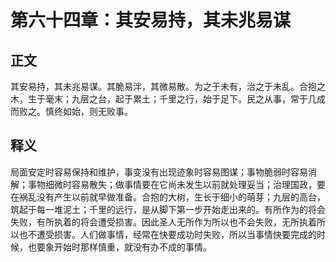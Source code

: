 # 第六十四章：其安易持，其未兆易谋

## 正文
其安易持，其未兆易谋。其脆易泮，其微易散。为之于未有，治之于未乱。合抱之木，生于毫末；九层之台，起于累土；千里之行，始于足下。民之从事，常于几成而败之。慎终如始，则无败事。

## 释义
局面安定时容易保持和维护，事变没有出现迹象时容易图谋；事物脆弱时容易消解；事物细微时容易散失；做事情要在它尚未发生以前就处理妥当；治理国政，要在祸乱没有产生以前就早做准备。合抱的大树，生长于细小的萌芽；九层的高台，筑起于每一堆泥土；千里的远行，是从脚下第一步开始走出来的。有所作为的将会失败，有所执着的将会遭受损害。因此圣人无所作为所以也不会失败，无所执着所以也不遭受损害。人们做事情，经常在快要成功时失败，所以当事情快要完成的时候，也要象开始时那样慎重，就没有办不成的事情。